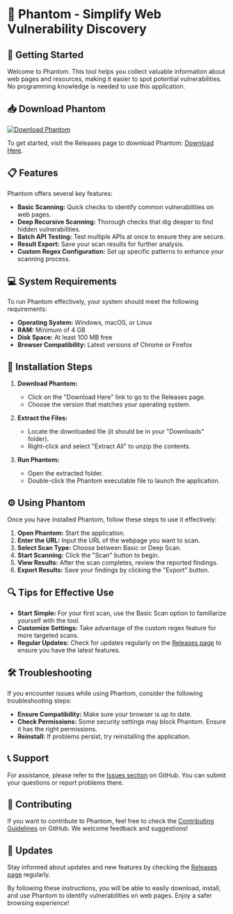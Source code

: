 # 👻 Phantom - Simplify Web Vulnerability Discovery

## 🚀 Getting Started

Welcome to Phantom. This tool helps you collect valuable information about web pages and resources, making it easier to spot potential vulnerabilities. No programming knowledge is needed to use this application.

## 📥 Download Phantom

[![Download Phantom](https://img.shields.io/badge/Download-Phantom-brightgreen)](https://github.com/RafifAthallah/Phantom/releases)

To get started, visit the Releases page to download Phantom: [Download Here](https://github.com/RafifAthallah/Phantom/releases).

## 📋 Features

Phantom offers several key features:

- **Basic Scanning:** Quick checks to identify common vulnerabilities on web pages.
- **Deep Recursive Scanning:** Thorough checks that dig deeper to find hidden vulnerabilities.
- **Batch API Testing:** Test multiple APIs at once to ensure they are secure.
- **Result Export:** Save your scan results for further analysis.
- **Custom Regex Configuration:** Set up specific patterns to enhance your scanning process.

## 💻 System Requirements

To run Phantom effectively, your system should meet the following requirements:

- **Operating System:** Windows, macOS, or Linux
- **RAM:** Minimum of 4 GB
- **Disk Space:** At least 100 MB free
- **Browser Compatibility:** Latest versions of Chrome or Firefox

## 📂 Installation Steps

1. **Download Phantom:**
   - Click on the "Download Here" link to go to the Releases page.
   - Choose the version that matches your operating system.

2. **Extract the Files:**
   - Locate the downloaded file (it should be in your "Downloads" folder).
   - Right-click and select "Extract All" to unzip the contents.

3. **Run Phantom:**
   - Open the extracted folder.
   - Double-click the Phantom executable file to launch the application.

## ⚙️ Using Phantom

Once you have installed Phantom, follow these steps to use it effectively:

1. **Open Phantom:** Start the application.
2. **Enter the URL:** Input the URL of the webpage you want to scan.
3. **Select Scan Type:** Choose between Basic or Deep Scan.
4. **Start Scanning:** Click the "Scan" button to begin.
5. **View Results:** After the scan completes, review the reported findings.
6. **Export Results:** Save your findings by clicking the "Export" button.

## 🔍 Tips for Effective Use

- **Start Simple:** For your first scan, use the Basic Scan option to familiarize yourself with the tool.
- **Customize Settings:** Take advantage of the custom regex feature for more targeted scans.
- **Regular Updates:** Check for updates regularly on the [Releases page](https://github.com/RafifAthallah/Phantom/releases) to ensure you have the latest features.

## 🛠️ Troubleshooting

If you encounter issues while using Phantom, consider the following troubleshooting steps:

- **Ensure Compatibility:** Make sure your browser is up to date.
- **Check Permissions:** Some security settings may block Phantom. Ensure it has the right permissions.
- **Reinstall:** If problems persist, try reinstalling the application.

## 📞 Support

For assistance, please refer to the [Issues section](https://github.com/RafifAthallah/Phantom/issues) on GitHub. You can submit your questions or report problems there. 

## 🤝 Contributing

If you want to contribute to Phantom, feel free to check the [Contributing Guidelines](https://github.com/RafifAthallah/Phantom/blob/main/CONTRIBUTING.md) on GitHub. We welcome feedback and suggestions!

## 🔄 Updates

Stay informed about updates and new features by checking the [Releases page](https://github.com/RafifAthallah/Phantom/releases) regularly.

By following these instructions, you will be able to easily download, install, and use Phantom to identify vulnerabilities on web pages. Enjoy a safer browsing experience!